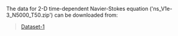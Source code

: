 The data for 2-D time-dependent Navier-Stokes equation ('ns_V1e-3_N5000_T50.zip') can be downloaded from:
> [Dataset-1](https://drive.google.com/drive/folders/1UnbQh2WWc6knEHbLn-ZaXrKUZhp7pjt-)
